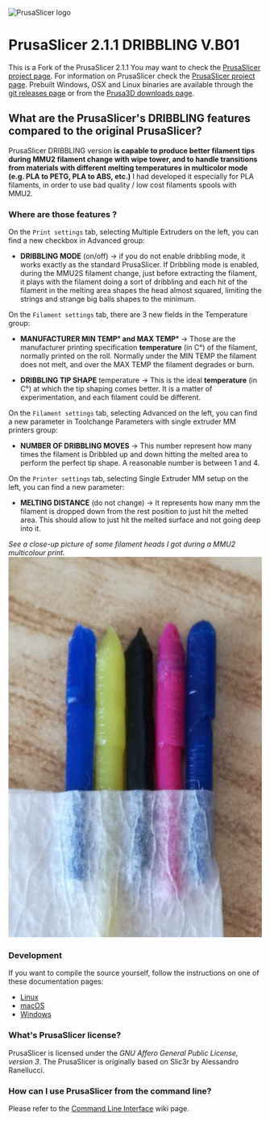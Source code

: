 
![PrusaSlicer logo](/resources/icons/PrusaSlicer.png?raw=true)

# PrusaSlicer 2.1.1 DRIBBLING V.B01

This is a Fork of the PrusaSlicer 2.1.1
You may want to check the [PrusaSlicer project page](https://www.prusa3d.com/prusaslicer/).
For information on PrusaSlicer check the [PrusaSlicer project page](https://www.prusa3d.com/prusaslicer/).
Prebuilt Windows, OSX and Linux binaries are available through the [git releases page](https://github.com/prusa3d/PrusaSlicer/releases) or from the [Prusa3D downloads page](https://www.prusa3d.com/drivers/).

## What are the PrusaSlicer's DRIBBLING features compared to the original PrusaSlicer?

PrusaSlicer DRIBBLING version **is capable to produce better filament tips during MMU2 filament change with wipe tower, and to handle transitions from materials with different melting temperatures in multicolor mode (e.g. PLA to PETG, PLA to ABS, etc.)**
I had developed it especially for PLA filaments, in order to use bad quality / low cost filaments spools with MMU2.

### Where are those features ?

On the `Print settings` tab, selecting Multiple Extruders on the left, you can find a new checkbox in Advanced group:

- **DRIBBLING MODE** (on/off) -> if you do not enable dribbling mode, it works exactly as the standard PrusaSlicer.
If Dribbling mode is enabled, during the MMU2S filament change, just before extracting the filament, it plays with the filament doing a sort of dribbling and each hit of the filament in the melting area shapes the head almost squared, limiting the strings and strange big balls shapes to the minimum.

On the `Filament settings` tab, there are 3 new fields in the Temperature group:

- **MANUFACTURER MIN TEMP° and MAX TEMP°** ->  Those are the manufacturer printing specification **temperature** (in C°) of the filament, normally printed on the roll.
Normally under the MIN TEMP the filament does not melt, and over the MAX TEMP the filament degrades or burn.

- **DRIBBLING TIP SHAPE** temperature -> This is the ideal **temperature** (in C°) at which the tip shaping comes better. It is a matter of experimentation, and each filament could be different.

On the `Filament settings` tab, selecting Advanced on the left, you can find a new parameter in Toolchange Parameters with single extruder MM printers group:

- **NUMBER OF DRIBBLING MOVES** -> This number represent how many times the filament is Dribbled up and down hitting the melted area to perform the perfect tip shape. A reasonable number is between 1 and 4. 

On the `Printer settings` tab, selecting Single Extruder MM setup on the left, you can find a new parameter:

- **MELTING DISTANCE** (do not change) -> It represents how many mm the filament is dropped down from the rest position to just hit the melted area. This should allow to just hit the melted surface and not going deep into it.


*See a close-up picture of some filament heads  I got during a MMU2 multicolour print.*
![heads](/heads.jpg?raw=true)

### Development

If you want to compile the source yourself, follow the instructions on one of
these documentation pages:
* [Linux](doc/How%20to%20build%20-%20Linux%20et%20al.md)
* [macOS](doc/How%20to%20build%20-%20Mac%20OS.md)
* [Windows](doc/How%20to%20build%20-%20Windows.md)

### What's PrusaSlicer license?

PrusaSlicer is licensed under the _GNU Affero General Public License, version 3_.
The PrusaSlicer is originally based on Slic3r by Alessandro Ranellucci.

### How can I use PrusaSlicer from the command line?

Please refer to the [Command Line Interface](https://github.com/prusa3d/PrusaSlicer/wiki/Command-Line-Interface) wiki page.

